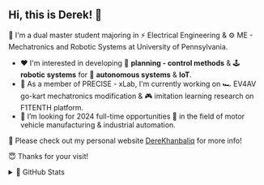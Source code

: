 Hi, this is Derek! 👋
---

<!--
**derekhanbaliq/derekhanbaliq** is a ✨ _special_ ✨ repository because its `README.md` (this file) appears on your GitHub profile.

Here are some ideas to get you started:

- 🔭 I’m currently working on ...
- 🌱 I’m currently learning ...
- 👯 I’m looking to collaborate on ...
- 🤔 I’m looking for help with ...
- 💬 Ask me about ...
- 📫 How to reach me: ...
- 😄 Pronouns: ...
- ⚡ Fun fact: ...
-->

🥇 I'm a dual master student majoring in ⚡ Electrical Engineering & ⚙️ ME - Mechatronics and Robotic Systems at University of Pennsylvania. 

- ❤️ I'm interested in developing 🚀 **planning - control methods** & 🕹️ **robotic systems** for 🚗 **autonomous systems** & **IoT**.
- 🎯 As a member of PRECISE - xLab, I'm currently working on 🏎️ EV4AV go-kart mechatronics modification & 🎮 imitation learning research on F1TENTH platform. 
- 🤔 I’m looking for 2024 full-time opportunities 🔮 in the field of motor vehicle manufacturing & industrial automation.

<!--🛠️ Some tools that I use:-->

📌 Please check out my personal website [DereKhanbaliq](https://derekhanbaliq.weebly.com/) for more info!

😇 Thanks for your visit!

<details>
  
  <summary>🎉 GitHub Stats</summary>
  <p align="center">
    <a href="https://github.com/derekhanbaliq/github-readme-stats" target="_blank">
      <img alt="Derek's GitHub Stats" src="https://github-readme-stats.vercel.app/api?username=derekhanbaliq&show_icons=true&count_private=true&bg_color=00000000&card_width=500" />
    </a>  
  </p>
  <p align="center">
    <a href="https://github.com/derekhanbaliq/github-readme-stats" target="_blank">
      <!--only self public repo!-->
      <img alt="Derek's GitHub Stats" src="https://github-readme-stats.vercel.app/api/top-langs/?username=derekhanbaliq&layout=compact&card_width=450&exclude_repo=Quadrotor-Fatih,LFI-Novabot-Simulation,Chinese-Chess-Robot-V0.4.2" />
    </a>   
  </p>

</details>

